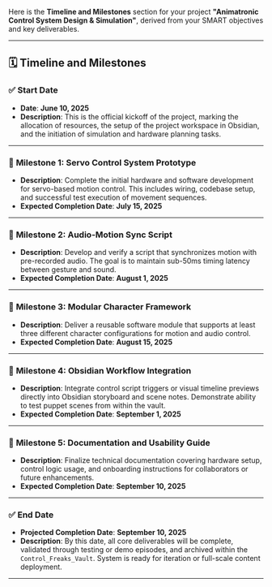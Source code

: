 Here is the **Timeline and Milestones** section for your project **"Animatronic Control System Design & Simulation"**, derived from your SMART objectives and key deliverables.

---

## 🗓️ Timeline and Milestones

### ✅ **Start Date**

* **Date**: **June 10, 2025**
* **Description**: This is the official kickoff of the project, marking the allocation of resources, the setup of the project workspace in Obsidian, and the initiation of simulation and hardware planning tasks.

---

### 📍 **Milestone 1: Servo Control System Prototype**

* **Description**: Complete the initial hardware and software development for servo-based motion control. This includes wiring, codebase setup, and successful test execution of movement sequences.
* **Expected Completion Date**: **July 15, 2025**

---

### 📍 **Milestone 2: Audio-Motion Sync Script**

* **Description**: Develop and verify a script that synchronizes motion with pre-recorded audio. The goal is to maintain sub-50ms timing latency between gesture and sound.
* **Expected Completion Date**: **August 1, 2025**

---

### 📍 **Milestone 3: Modular Character Framework**

* **Description**: Deliver a reusable software module that supports at least three different character configurations for motion and audio control.
* **Expected Completion Date**: **August 15, 2025**

---

### 📍 **Milestone 4: Obsidian Workflow Integration**

* **Description**: Integrate control script triggers or visual timeline previews directly into Obsidian storyboard and scene notes. Demonstrate ability to test puppet scenes from within the vault.
* **Expected Completion Date**: **September 1, 2025**

---

### 📍 **Milestone 5: Documentation and Usability Guide**

* **Description**: Finalize technical documentation covering hardware setup, control logic usage, and onboarding instructions for collaborators or future enhancements.
* **Expected Completion Date**: **September 10, 2025**

---

### ✅ **End Date**

* **Projected Completion Date**: **September 10, 2025**
* **Description**: By this date, all core deliverables will be complete, validated through testing or demo episodes, and archived within the `Control_Freaks_Vault`. System is ready for iteration or full-scale content deployment.

---
